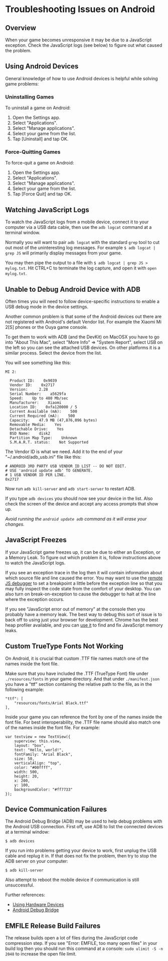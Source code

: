 # Troubleshooting Issues on Android

## Overview

When your game becomes unresponsive it may be due to a JavaScript exception.
Check the JavaScript logs (see below) to figure out what caused the problem.

## Using Android Devices

General knowledge of how to use Android devices is helpful while solving game
problems:

### Uninstalling Games

To uninstall a game on Android:

1.  Open the Settings app.
2.  Select "Applications".
3.  Select "Manage applications".
4.  Select your game from the list.
5.  Tap [Uninstall] and tap OK.

### Force-Quitting Games

To force-quit a game on Android:

1.  Open the Settings app.
2.  Select "Applications".
3.  Select "Manage applications".
4.  Select your game from the list.
5.  Tap [Force Quit] and tap OK.

## Watching JavaScript Logs

To watch the JavaScript logs from a mobile device, connect it to your computer
via a USB data cable, then use the `adb logcat` command at a terminal window.

Normally you will want to pair `adb logcat` with the standard `grep` tool to
cut out most of the uninteresting log messages.  For example `$ adb logcat |
grep JS` will primarily display messages from your game.

You may then pipe the output to a file with `$ adb logcat | grep JS >
mylog.txt`.  Hit CTRL+C to terminate the log capture, and open it with `open
mylog.txt`.

## Unable to Debug Android Device with ADB

Often times you will need to follow device-specific instructions to enable a
USB debug mode in the device settings.

Another common problem is that some of the Android devices out there are not
registered with Android's default Vendor list.  For example the Xiaomi Mi 2[S]
phones or the Ouya game console.

To get them to work with ADB (and the DevKit) on MacOSX you have to go into
"About This Mac", select "More Info" => "System Report", select USB on the left
so you can see the attached USB devices.  On other platforms it is a similar
process.  Select the device from the list.

You will see something like this:

~~~
MI 2:

  Product ID:    0x9039
  Vendor ID:    0x2717
  Version:     2.28
  Serial Number:    a5629fa
  Speed:    Up to 480 Mb/sec
  Manufacturer:    Xiaomi
  Location ID:    0xfa120000 / 5
  Current Available (mA):    500
  Current Required (mA):    500
  Capacity:    47.9 MB (47,876,096 bytes)
  Removable Media:    Yes
  Detachable Drive:    Yes
  BSD Name:    disk2
  Partition Map Type:    Unknown
  S.M.A.R.T. status:    Not Supported
~~~

The Vendor ID is what we need.  Add it to the end of your
"~/.android/adb_usb.ini" file like this:

~~~
# ANDROID 3RD PARTY USB VENDOR ID LIST -- DO NOT EDIT.
# USE 'android update adb' TO GENERATE.
# 1 USB VENDOR ID PER LINE.
0x2717
~~~

Now run `adb kill-server` and `adb start-server` to restart ADB.

If you type `adb devices` you should now see your device in the list.  Also
check the screen of the device and accept any access prompts that show up.

*Avoid running the `android update adb` command as it will erase your changes.*

## JavaScript Freezes

If your JavaScript game freezes up, it can be due to either an Exception, or a
Memory Leak.  To figure out which problem it is, follow instructions above to
watch the JavaScript logs.

If you see an exception trace in the log then it will contain information about
which source file and line caused the error.  You may want to use the [remote
JS debugger](./android-remote-debug.html) to set a breakpoint a little before
the exception line so that you may fully inspect the code state from the
comfort of your desktop.  You can also turn on break-on-exception to cause the
debugger to halt at the line where the exception occurs.

If you see "JavaScript error out of memory" at the console then you probably
have a memory leak.  The best way to debug this sort of issue is to back off to
using just your browser for development.  Chrome has the best heap profiler
available, and you can [use
it](https://developers.google.com/chrome-developer-tools/docs/heap-profiling)
to find and fix JavaScript memory leaks.

## Custom TrueType Fonts Not Working

On Android, it is crucial that custom .TTF file names match one of the names
inside the font file.

Make sure that you have included the .TTF (TrueType Font) file under
`./resources/fonts` in your game directory.  And that under `./manifest.json`
you have a "ttf" section containing the relative path to the file, as in the
following example:

~~~
"ttf": [
	"resources/fonts/Arial Black.ttf"
],
~~~

Inside your game you can reference the font by one of the names inside the font
file.  For best interoperability, the .TTF file name should also match one of
the names inside the font file.  For example:

~~~
var textview = new TextView({
	superview: this.view,
	layout: "box",
	text: "Hello, world!",
	fontFamily: "Arial Black",
	size: 50,
	verticalAlign: "top",
	color: "#00ffff",
	width: 500,
	height: 20,
	x: 200,
	y: 100,
	backgroundColor: "#ff7733"
});
~~~

## Device Communication Failures

The Android Debug Bridge (ADB) may be used to help debug problems with the
Android USB connection.  First off, use ADB to list the connected devices at a
terminal window:

`$ adb devices`

If you run into problems getting your device to work, first unplug the USB
cable and replug it in.  If that does not fix the problem, then try to stop the
ADB server on your computer:

`$ adb kill-server`

Also attempt to reboot the mobile device if communication is still unsuccessful.

Further references:

* [Using Hardware Devices](http://developer.android.com/guide/developing/device.html)
* [Android Debug Bridge](http://developer.android.com/guide/developing/tools/adb.html)

## EMFILE Release Build Failures

The release builds open a lot of files during the JavaScript code compression
step.  If you see "Error: EMFILE, too many open files" in your build log then
you should run this command at a console: `sudo ulimit -S -n 2048` to increase
the open file limit.

